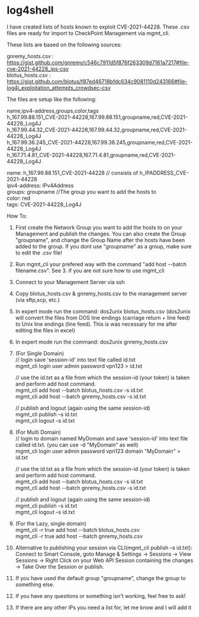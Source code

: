 # log4shell

I have created lists of hosts known to exploit CVE-2021-44228. These .csv files are ready for import to CheckPoint Management via mgmt_cli.

These  lists are based on the following sources:

gnremy_hosts.csv : https://gist.github.com/gnremy/c546c7911d5f876f263309d7161a7217#file-cve-2021-44228_ips-csv<br>
blotus_hosts.csv : https://gist.github.com/blotus/f87ed46718bfdc634c9081110d243166#file-log4j_exploitation_attempts_crowdsec-csv

The files are setup like the following:

name,ipv4-address,groups,color,tags<br>
h_167.99.88.151_CVE-2021-44228,167.99.88.151,groupname,red,CVE-2021-44228_Log4J<br>
h_167.99.44.32_CVE-2021-44228,167.99.44.32,groupname,red,CVE-2021-44228_Log4J<br>
h_167.99.36.245_CVE-2021-44228,167.99.36.245,groupname,red,CVE-2021-44228_Log4J<br>
h_167.71.4.81_CVE-2021-44228,167.71.4.81,groupname,red,CVE-2021-44228_Log4J<br>


name: h_167.99.88.151_CVE-2021-44228  // consists of h_IPADDRESS_CVE-2021-44228<br>
ipv4-address: IPv4Address<br>
groups: groupname                     //The group you want to add the hosts to<br>
color: red<br>
tags: CVE-2021-44228_Log4J<br>


How To:

1. First create the Network Group you want to add the hosts to on your Management and publish the changes. You can also create the Group "groupname", and change the Group Name after the hosts have been added to the group. If you dont use "groupname" as a group, make sure to edit the .csv file!

2. Run mgmt_cli your prefered way with the command "add host --batch filename.csv". See 3. if you are not sure how to use mgmt_cli

3. Connect to your Management Server via ssh
4. Copy blotus_hosts.csv & gnremy_hosts.csv to the management server (via sftp,scp, etc.)
5. In expert mode run the command: dos2unix blotus_hosts.csv         (dos2unix will convert the files from DOS line endings (carriage return + line feed) to Unix line endings (line feed). This is was necessary for me after editing the files in excel)
6. In expert mode run the command: dos2unix gnremy_hosts.csv

7. (For Single Domain)<br>
// login save 'session-id' into text file called id.txt<br>
mgmt_cli login user admin password vpn123  > id.txt 

    // use the id.txt as a file from which the session-id (your token) is taken and perform add host command.<br>
    mgmt_cli add host --batch blotus_hosts.csv -s id.txt<br>
    mgmt_cli add host --batch gnremy_hosts.csv -s id.txt

    // publish and logout (again using the same session-id)<br>
    mgmt_cli publish –s id.txt<br>
    mgmt_cli logout –s id.txt

7. (For Multi Domain)<br>
    // login to domain named MyDomain and save 'session-id' into text file called id.txt. (you can use -d "MyDomain" as well)<br>
    mgmt_cli login user admin password vpn123 domain "MyDomain" > id.txt 

    // use the id.txt as a file from which the session-id (your token) is taken and perform add host command.<br>
    mgmt_cli add host --batch blotus_hosts.csv -s id.txt<br>
    mgmt_cli add host --batch gnremy_hosts.csv -s id.txt

    // publish and logout (again using the same session-id)<br>
    mgmt_cli publish –s id.txt<br>
    mgmt_cli logout –s id.txt

7. (For the Lazy, single domain)<br>
    mgmt_cli -r true add host --batch blotus_hosts.csv<br>
    mgmt_cli -r true add host --batch gnremy_hosts.csv

8. Alternative to publishing your session via CLI(mgmt_cli publish –s id.txt): Connect to Smart Console, goto Manage & Settings -> Sessions -> View Sessions -> Right Click on your Web API Session containing the changes -> Take Over the Session or publish. 
9. If you have used the default group "groupname", change the group to something else.
10. If you have any questions  or something isn't working, feel free to ask!
11. If there are any other IPs you need a list for, let me know and I will add it

